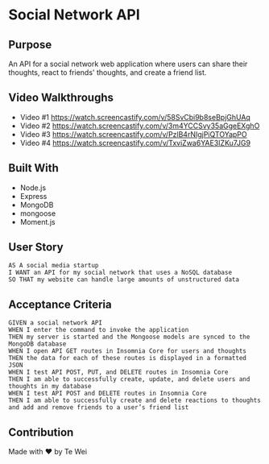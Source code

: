 # Social Network API

## Purpose
An API for a social network web application where users can share their thoughts, react to friends' thoughts, and create a friend list. 

## Video Walkthroughs
* Video #1 https://watch.screencastify.com/v/58SvCbi9b8seBpjGhUAq
* Video #2 https://watch.screencastify.com/v/3m4YCCSvy35aGgeEXghO
* Video #3 https://watch.screencastify.com/v/PzlB4rNIgjPiQTOYapPO
* Video #4 https://watch.screencastify.com/v/TxviZwa6YAE3IZKu7JG9

## Built With
* Node.js
* Express
* MongoDB
* mongoose
* Moment.js

## User Story

```
AS A social media startup
I WANT an API for my social network that uses a NoSQL database
SO THAT my website can handle large amounts of unstructured data
```

## Acceptance Criteria

```
GIVEN a social network API
WHEN I enter the command to invoke the application
THEN my server is started and the Mongoose models are synced to the MongoDB database
WHEN I open API GET routes in Insomnia Core for users and thoughts
THEN the data for each of these routes is displayed in a formatted JSON
WHEN I test API POST, PUT, and DELETE routes in Insomnia Core
THEN I am able to successfully create, update, and delete users and thoughts in my database
WHEN I test API POST and DELETE routes in Insomnia Core
THEN I am able to successfully create and delete reactions to thoughts and add and remove friends to a user’s friend list
```

## Contribution
Made with ❤️ by Te Wei
